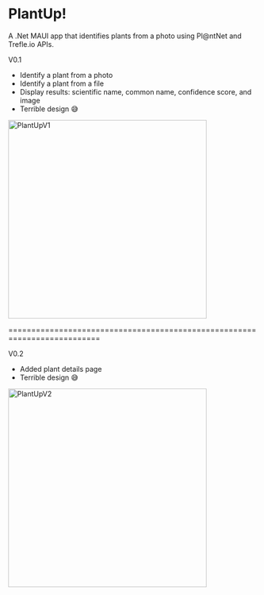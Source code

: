 PlantUp!
=======
A .Net MAUI app that identifies plants from a photo using Pl@ntNet and Trefle.io APIs.

V0.1 
- Identify a plant from a photo
- Identify a plant from a file
- Display results: scientific name, common name, confidence score, and image
- Terrible design 😅

<img src="https://github.com/user-attachments/assets/a4290440-abe1-49a4-92a7-d8d31c67325e" alt="PlantUpV1" width="400"/>


==========================================================================

V0.2
- Added plant details page
- Terrible design 😅

<img src="https://github.com/user-attachments/assets/9a6835a6-5624-4a78-8c29-2b82b9a26496" alt="PlantUpV2" width="400"/>

